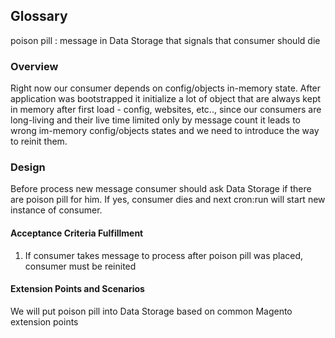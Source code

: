 ## Glossary

poison pill
: message in Data Storage that signals that consumer should die

### Overview

Right now our consumer depends on config/objects in-memory state. After application was bootstrapped it initialize a lot of object that are always kept in memory after first load - config, websites, etc.., since our consumers are long-living and their live time limited only by message count it leads to wrong im-memory config/objects states and we need to introduce the way to reinit them.

### Design

Before process new message consumer should ask Data Storage if there are poison pill for him. If yes, consumer dies and next cron:run will start new instance of consumer.

#### Acceptance Criteria Fulfillment

1. If consumer takes message to process after poison pill was placed, consumer must be reinited

#### Extension Points and Scenarios

We will put poison pill into Data Storage based on common Magento extension points
